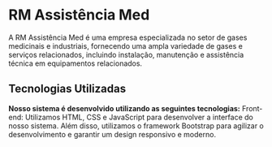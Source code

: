# RM Assistência Med
A RM Assistência Med é uma empresa especializada no setor de gases medicinais e industriais, fornecendo uma ampla variedade de gases e serviços relacionados, incluindo instalação, manutenção e assistência técnica em equipamentos relacionados.

## Tecnologias Utilizadas
**Nosso sistema é desenvolvido utilizando as seguintes tecnologias:**
Front-end: Utilizamos HTML, CSS e JavaScript para desenvolver a interface do nosso sistema. Além disso, utilizamos o framework Bootstrap para agilizar o desenvolvimento e garantir um design responsivo e moderno.